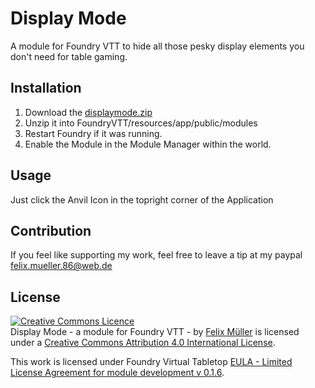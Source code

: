 # Display Mode
A module for Foundry VTT to hide all those pesky display elements you don't need for table gaming.

## Installation
1. Download the [displaymode.zip](https://github.com/syl3r86/displaymode/raw/master/displaymode.zip)
2. Unzip it into FoundryVTT/resources/app/public/modules
3. Restart Foundry if it was running.
4. Enable the Module in the Module Manager within the world.

## Usage
Just click the Anvil Icon in the topright corner of the Application

## Contribution
If you feel like supporting my work, feel free to leave a tip at my paypal felix.mueller.86@web.de

## License
<a rel="license" href="http://creativecommons.org/licenses/by/4.0/"><img alt="Creative Commons Licence" style="border-width:0" src="https://i.creativecommons.org/l/by/4.0/88x31.png" /></a><br /><span xmlns:dct="http://purl.org/dc/terms/" property="dct:title">Display Mode - a module for Foundry VTT -</span> by <a xmlns:cc="http://creativecommons.org/ns#" href="https://github.com/syl3r86?tab=repositories" property="cc:attributionName" rel="cc:attributionURL">Felix Müller</a> is licensed under a <a rel="license" href="http://creativecommons.org/licenses/by/4.0/">Creative Commons Attribution 4.0 International License</a>.

This work is licensed under Foundry Virtual Tabletop [EULA - Limited License Agreement for module development v 0.1.6](http://foundryvtt.com/pages/license.html).

